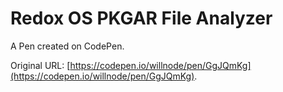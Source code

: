 # Redox OS PKGAR File Analyzer

A Pen created on CodePen.

Original URL: [https://codepen.io/willnode/pen/GgJQmKg](https://codepen.io/willnode/pen/GgJQmKg).

